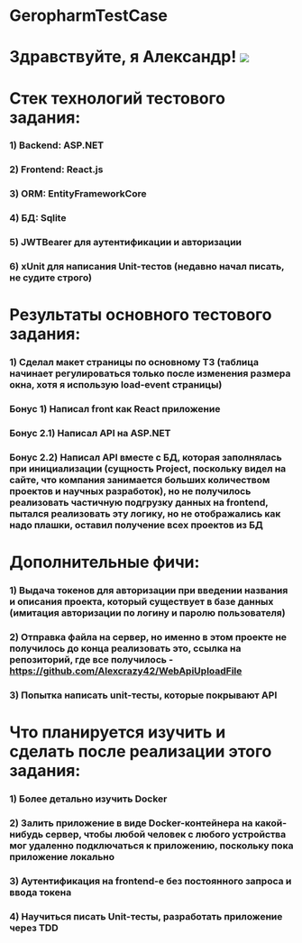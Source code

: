# GeropharmTestCase
# Здравствуйте, я Александр! ![](https://github.com/blackcater/blackcater/raw/main/images/Hi.gif) 
# Стек технологий тестового задания:
### 1) Backend: ASP.NET
### 2) Frontend: React.js
### 3) ORM: EntityFrameworkCore
### 4) БД: Sqlite
### 5) JWTBearer для аутентификации и авторизации
### 6) xUnit для написания Unit-тестов (недавно начал писать, не судите строго)

# Результаты основного тестового задания: 
### 1) Сделал макет страницы по основному ТЗ (таблица начинает регулироваться только после изменения размера окна, хотя я использую load-event страницы)
### Бонус 1) Написал front как React приложение
### Бонус 2.1) Написал API на ASP.NET
### Бонус 2.2) Написал API вместе с БД, которая заполнялась при инициализации (сущность Project, поскольку видел на сайте, что компания занимается больших количеством проектов и научных разработок), но не получилось реализовать частичную подгрузку данных на frontend, пытался реализовать эту логику, но не отображались как надо плашки, оставил получение всех проектов из БД

# Дополнительные фичи: 
### 1) Выдача токенов для авторизации при введении названия и описания проекта, который существует в базе данных (имитация авторизации по логину и паролю пользователя)
### 2) Отправка файла на сервер, но именно в этом проекте не получилось до конца реализовать это, ссылка на репозиторий, где все получилось - https://github.com/Alexcrazy42/WebApiUploadFile
### 3) Попытка написать unit-тесты, которые покрывают API


# Что планируется изучить и сделать после реализации этого задания: 
### 1) Более детально изучить Docker
### 2) Залить приложение в виде Docker-контейнера на какой-нибудь сервер, чтобы любой человек с любого устройства мог удаленно подключаться к приложению, поскольку пока приложение локально
### 3) Аутентификация на frontend-e без постоянного запроса и ввода токена
### 4) Научиться писать Unit-тесты, разработать приложение через TDD
